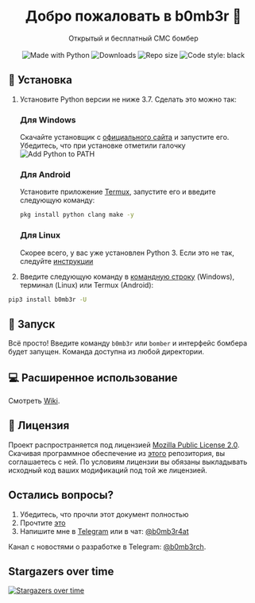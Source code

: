 <h1 align="center">Добро пожаловать в b0mb3r 👋</h1>
<p align="center">
    Открытый и бесплатный СМС бомбер
    <br /><br />
    <img alt="Made with Python" src="https://img.shields.io/badge/Made%20with-Python-%23FFD242?logo=python&logoColor=white">
    <img alt="Downloads" src="https://pepy.tech/badge/b0mb3r">
    <img alt="Repo size" src="https://img.shields.io/github/repo-size/crinny/b0mb3r">
    <img alt="Code style: black" src="https://img.shields.io/badge/code%20style-black-000000.svg">
</p>

## 🚀 Установка

1. Установите Python версии не ниже 3.7. Сделать это можно так:

    <h3>Для Windows</h3>

    Скачайте установщик с [официального сайта](https://www.python.org/downloads/) и запустите его. Убедитесь, что при установке отметили галочку ![Add Python to PATH](https://user-images.githubusercontent.com/42045258/69171091-557d2780-0b0c-11ea-8adf-7f819357f041.png)

    <h3>Для Android</h3>

    Установите приложение [Termux](https://play.google.com/store/apps/details?id=com.termux), запустите его и введите следующую команду:
     ```sh
     pkg install python clang make -y
     ```
     <h3>Для Linux</h3>

     Скорее всего, у вас уже установлен Python 3. Если это не так, следуйте [инструкции](https://realpython.com/installing-python/#linux)
     

2. Введите следующую команду в [командную строку](http://comp-profi.com/kak-vyzvat-komandnuyu-stroku-ili-konsol-windows/) (Windows), терминал (Linux) или Termux (Android):

```sh
pip3 install b0mb3r -U
```

## 🚩 Запуск

Всё просто! Введите команду `b0mb3r` или `bomber` и интерфейс бомбера будет запущен. Команда доступна из любой директории.

## 💻 Расширенное использование

Смотреть [Wiki](https://github.com/crinny/b0mb3r/wiki).

## 📝 Лицензия
<!--- Не надо это удалять, пожалуйста 😐  -->
Проект распространяется под лицензией [Mozilla Public License 2.0](https://github.com/crinny/b0mb3r/blob/master/LICENSE). Скачивая программное обеспечение из [этого](https://github.com/crinny/b0mb3r) репозитория, вы соглашаетесь с ней. По условиям лицензии вы обязаны выкладывать исходный код ваших модификаций под той же лицензией.


## Остались вопросы?
1. Убедитесь, что прочли этот документ полностью
2. Прочтите [это](http://neprivet.ru/)
3. Напишите мне в [Telegram](https://t.me/crinny) или в чат: [@b0mb3r4at](https://t.me/b0mb3r4at)

Канал с новостями о разработке в Telegram: [@b0mb3rch](https://t.me/b0mb3rch).


## Stargazers over time

[![Stargazers over time](https://starchart.cc/crinny/b0mb3r.svg)](https://starchart.cc/crinny/b0mb3r)